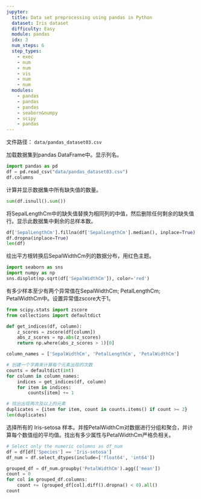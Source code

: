 ```yaml
---
jupyter:
  title: Data set preprocessing using pandas in Python
  dataset: Iris dataset
  difficulty: Easy
  module: pandas
  idx: 3
  num_steps: 6
  step_types:
    - exec
    - num
    - num
    - vis
    - num
    - num
  modules:
    - pandas
    - pandas
    - pandas
    - seaborn&numpy
    - scipy
    - pandas
---
```

文件路径： `data/pandas_dataset03.csv`

加载数据集到pandas DataFrame中。显示列名。

```python
import pandas as pd
df = pd.read_csv("data/pandas_dataset03.csv")
df.columns
```

计算并显示数据集中所有缺失值的数量。

```python
sum(df.isnull().sum())
```

将SepalLengthCm中的缺失值替换为相同列的中值，然后删除任何剩余的缺失值行。显示此数据集中剩余的总样本数。

```python
df['SepalLengthCm'].fillna(df['SepalLengthCm'].median(), inplace=True)
df.dropna(inplace=True)
len(df)
```

绘出平方根转换后SepalWidthCm列的数据分布，用红色主题。

```python
import seaborn as sns
import numpy as np
sns.displot(np.sqrt(df['SepalWidthCm']), color='red')
```

有多少样本至少有两个异常值在SepalWidthCm; PetalLengthCm; PetalWidthCm中。设置异常值zscore大于1。

```python
from scipy.stats import zscore
from collections import defaultdict

def get_indices(df, column):
    z_scores = zscore(df[column])
    abs_z_scores = np.abs(z_scores)
    return np.where(abs_z_scores > 1)[0]

column_names = ['SepalWidthCm', 'PetalLengthCm', 'PetalWidthCm']

# 创建一个字典来计算每个元素出现的次数
counts = defaultdict(int)
for column in column_names:
    indices = get_indices(df, column)
    for item in indices:
        counts[item] += 1

# 找出出现两次及以上的元素
duplicates = {item for item, count in counts.items() if count >= 2}
len(duplicates)
```

选择所有的 Iris-setosa 样本。并按PetalWidthCm对数据进行分组和聚合，并计算每个数值组的平均值。找出有多少属性与PetalWidthCm严格负相关。

```python
# Select only the numeric columns as df_num
df = df[df['Species'] == 'Iris-setosa']
df_num = df.select_dtypes(include=['float64', 'int64'])

grouped_df = df_num.groupby('PetalWidthCm').agg(['mean'])
count = 0
for col in grouped_df.columns:
    count += (grouped_df[col].diff().dropna() < 0).all()
count
```